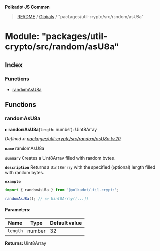 **Polkadot JS Common**

> [README](../README.md) / [Globals](../globals.md) / "packages/util-crypto/src/random/asU8a"

# Module: "packages/util-crypto/src/random/asU8a"

## Index

### Functions

* [randomAsU8a](_packages_util_crypto_src_random_asu8a_.md#randomasu8a)

## Functions

### randomAsU8a

▸ **randomAsU8a**(`length`: number): Uint8Array

*Defined in [packages/util-crypto/src/random/asU8a.ts:20](https://github.com/polkadot-js/common/blob/bd1735ca/packages/util-crypto/src/random/asU8a.ts#L20)*

**`name`** randomAsU8a

**`summary`** Creates a Uint8Array filled with random bytes.

**`description`** 
Returns a `Uint8Array` with the specified (optional) length filled with random bytes.

**`example`** 
<BR>

```javascript
import { randomAsU8a } from '@polkadot/util-crypto';

randomAsU8a(); // => Uint8Array([...])
```

#### Parameters:

Name | Type | Default value |
------ | ------ | ------ |
`length` | number | 32 |

**Returns:** Uint8Array
